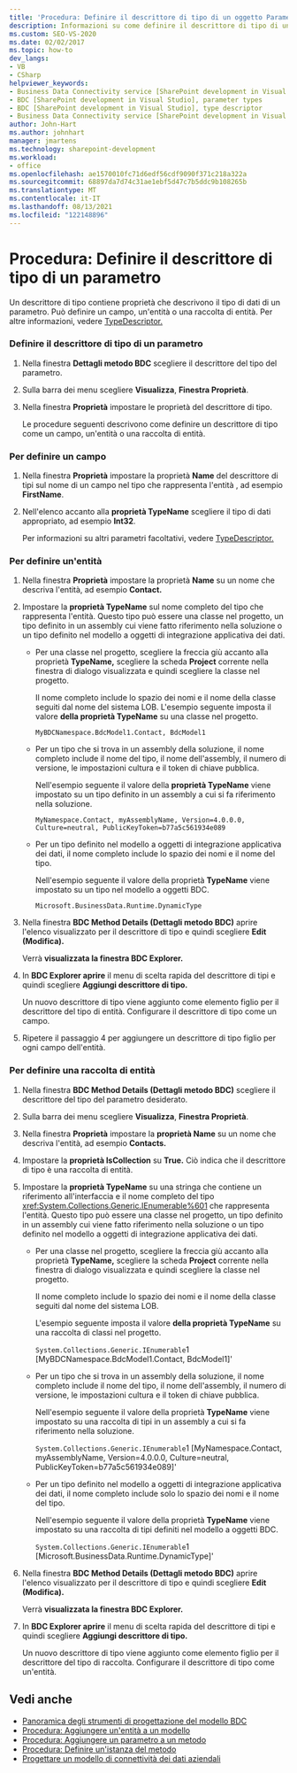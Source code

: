 ```yaml
---
title: 'Procedura: Definire il descrittore di tipo di un oggetto Parameter | Microsoft Docs'
description: Informazioni su come definire il descrittore di tipo di un parametro per un metodo nel modello BDC (Business Data Connectivity).
ms.custom: SEO-VS-2020
ms.date: 02/02/2017
ms.topic: how-to
dev_langs:
- VB
- CSharp
helpviewer_keywords:
- Business Data Connectivity service [SharePoint development in Visual Studio], type descriptor
- BDC [SharePoint development in Visual Studio], parameter types
- BDC [SharePoint development in Visual Studio], type descriptor
- Business Data Connectivity service [SharePoint development in Visual Studio], parameter types
author: John-Hart
ms.author: johnhart
manager: jmartens
ms.technology: sharepoint-development
ms.workload:
- office
ms.openlocfilehash: ae1570010fc71d6edf56cdf9090f371c218a322a
ms.sourcegitcommit: 68897da7d74c31ae1ebf5d47c7b5ddc9b108265b
ms.translationtype: MT
ms.contentlocale: it-IT
ms.lasthandoff: 08/13/2021
ms.locfileid: "122148896"
---
```

# <a name="how-to-define-the-type-descriptor-of-a-parameter"></a>Procedura: Definire il descrittore di tipo di un parametro
  Un descrittore di tipo contiene proprietà che descrivono il tipo di dati di un parametro. Può definire un campo, un'entità o una raccolta di entità. Per altre informazioni, vedere [TypeDescriptor.](/previous-versions/office/developer/sharepoint-2007/ms543392\(v\=office.12\))

### <a name="to-define-the-type-descriptor-of-a-parameter"></a>Definire il descrittore di tipo di un parametro

1. Nella finestra **Dettagli metodo BDC** scegliere il descrittore del tipo del parametro.

2. Sulla barra dei menu scegliere **Visualizza**, **Finestra Proprietà**.

3. Nella finestra **Proprietà** impostare le proprietà del descrittore di tipo.

     Le procedure seguenti descrivono come definire un descrittore di tipo come un campo, un'entità o una raccolta di entità.

### <a name="to-define-a-field"></a>Per definire un campo

1. Nella finestra **Proprietà** impostare la proprietà **Name** del descrittore di tipi sul nome di un campo nel tipo che rappresenta l'entità , ad esempio **FirstName**.

2. Nell'elenco accanto alla **proprietà TypeName** scegliere il tipo di dati appropriato, ad esempio **Int32**.

     Per informazioni su altri parametri facoltativi, vedere [TypeDescriptor.](/previous-versions/office/developer/sharepoint-2007/ms543392\(v\=office.12\))

### <a name="to-define-an-entity"></a>Per definire un'entità

1. Nella finestra **Proprietà** impostare la proprietà **Name** su un nome che descriva l'entità, ad esempio **Contact.**

2. Impostare la **proprietà TypeName** sul nome completo del tipo che rappresenta l'entità. Questo tipo può essere una classe nel progetto, un tipo definito in un assembly cui viene fatto riferimento nella soluzione o un tipo definito nel modello a oggetti di integrazione applicativa dei dati.

    - Per una classe nel progetto, scegliere la freccia giù accanto alla proprietà **TypeName,** scegliere la scheda **Project** corrente nella finestra di dialogo visualizzata e quindi scegliere la classe nel progetto.

         Il nome completo include lo spazio dei nomi e il nome della classe seguiti dal nome del sistema LOB. L'esempio seguente imposta il valore **della proprietà TypeName** su una classe nel progetto.

         `MyBDCNamespace.BdcModel1.Contact, BdcModel1`

    - Per un tipo che si trova in un assembly della soluzione, il nome completo include il nome del tipo, il nome dell'assembly, il numero di versione, le impostazioni cultura e il token di chiave pubblica.

         Nell'esempio seguente il valore della **proprietà TypeName** viene impostato su un tipo definito in un assembly a cui si fa riferimento nella soluzione.

         `MyNamespace.Contact, myAssemblyName, Version=4.0.0.0, Culture=neutral, PublicKeyToken=b77a5c561934e089`

    - Per un tipo definito nel modello a oggetti di integrazione applicativa dei dati, il nome completo include lo spazio dei nomi e il nome del tipo.

         Nell'esempio seguente il valore della proprietà **TypeName** viene impostato su un tipo nel modello a oggetti BDC.

         `Microsoft.BusinessData.Runtime.DynamicType`

3. Nella finestra **BDC Method Details (Dettagli metodo BDC)** aprire l'elenco visualizzato per il descrittore di tipo e quindi scegliere **Edit (Modifica).**

     Verrà **visualizzata la finestra BDC Explorer.**

4. In **BDC Explorer aprire** il menu di scelta rapida del descrittore di tipi e quindi scegliere **Aggiungi descrittore di tipo.**

     Un nuovo descrittore di tipo viene aggiunto come elemento figlio per il descrittore del tipo di entità. Configurare il descrittore di tipo come un campo.

5. Ripetere il passaggio 4 per aggiungere un descrittore di tipo figlio per ogni campo dell'entità.

### <a name="to-define-a-collection-of-entities"></a>Per definire una raccolta di entità

1. Nella finestra **BDC Method Details (Dettagli metodo BDC)** scegliere il descrittore del tipo del parametro desiderato.

2. Sulla barra dei menu scegliere **Visualizza**, **Finestra Proprietà**.

3. Nella finestra **Proprietà** impostare la **proprietà Name** su un nome che descriva l'entità, ad esempio **Contacts.**

4. Impostare la **proprietà IsCollection** su **True.** Ciò indica che il descrittore di tipo è una raccolta di entità.

5. Impostare la **proprietà TypeName** su una stringa che contiene un riferimento all'interfaccia e il nome completo del tipo <xref:System.Collections.Generic.IEnumerable%601> che rappresenta l'entità. Questo tipo può essere una classe nel progetto, un tipo definito in un assembly cui viene fatto riferimento nella soluzione o un tipo definito nel modello a oggetti di integrazione applicativa dei dati.

   - Per una classe nel progetto, scegliere la freccia giù accanto alla proprietà **TypeName,** scegliere la scheda **Project** corrente nella finestra di dialogo visualizzata e quindi scegliere la classe nel progetto.

      Il nome completo include lo spazio dei nomi e il nome della classe seguiti dal nome del sistema LOB.

      L'esempio seguente imposta il valore **della proprietà TypeName** su una raccolta di classi nel progetto.

      `System.Collections.Generic.IEnumerable`1 [MyBDCNamespace.BdcModel1.Contact, BdcModel1]'

   - Per un tipo che si trova in un assembly della soluzione, il nome completo include il nome del tipo, il nome dell'assembly, il numero di versione, le impostazioni cultura e il token di chiave pubblica.

      Nell'esempio seguente il valore della proprietà **TypeName** viene impostato su una raccolta di tipi in un assembly a cui si fa riferimento nella soluzione.

      `System.Collections.Generic.IEnumerable`1 [MyNamespace.Contact, myAssemblyName, Version=4.0.0.0, Culture=neutral, PublicKeyToken=b77a5c561934e089]'

   - Per un tipo definito nel modello a oggetti di integrazione applicativa dei dati, il nome completo include solo lo spazio dei nomi e il nome del tipo.

      Nell'esempio seguente il valore della proprietà **TypeName** viene impostato su una raccolta di tipi definiti nel modello a oggetti BDC.

      `System.Collections.Generic.IEnumerable`1 [Microsoft.BusinessData.Runtime.DynamicType]'

6. Nella finestra **BDC Method Details (Dettagli metodo BDC)** aprire l'elenco visualizzato per il descrittore di tipo e quindi scegliere **Edit (Modifica).**

    Verrà **visualizzata la finestra BDC Explorer.**

7. In **BDC Explorer aprire** il menu di scelta rapida del descrittore di tipi e quindi scegliere **Aggiungi descrittore di tipo.**

    Un nuovo descrittore di tipo viene aggiunto come elemento figlio per il descrittore del tipo di raccolta. Configurare il descrittore di tipo come un'entità.

## <a name="see-also"></a>Vedi anche
- [Panoramica degli strumenti di progettazione del modello BDC](../sharepoint/bdc-model-design-tools-overview.md)
- [Procedura: Aggiungere un'entità a un modello](../sharepoint/how-to-add-an-entity-to-a-model.md)
- [Procedura: Aggiungere un parametro a un metodo](../sharepoint/how-to-add-a-parameter-to-a-method.md)
- [Procedura: Definire un'istanza del metodo](../sharepoint/how-to-define-a-method-instance.md)
- [Progettare un modello di connettività dei dati aziendali](../sharepoint/designing-a-business-data-connectivity-model.md)
